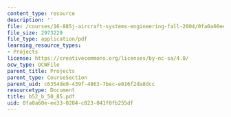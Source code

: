 ```yaml
---
content_type: resource
description: ''
file: /courses/16-885j-aircraft-systems-engineering-fall-2004/0fa0a60eee330284c823041f0fb255df_b52_b_50_85.pdf
file_size: 2973229
file_type: application/pdf
learning_resource_types:
- Projects
license: https://creativecommons.org/licenses/by-nc-sa/4.0/
ocw_type: OCWFile
parent_title: Projects
parent_type: CourseSection
parent_uid: c6354de9-439f-4863-7bec-e616f2da8dcc
resourcetype: Document
title: b52_b_50_85.pdf
uid: 0fa0a60e-ee33-0284-c823-041f0fb255df
---
```

